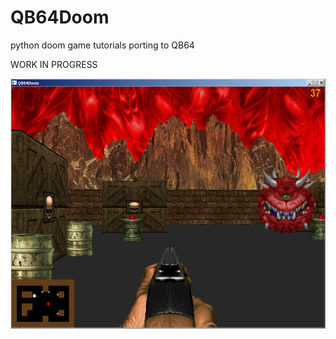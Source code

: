 # QB64Doom
python doom game tutorials porting to QB64

WORK IN PROGRESS



<IMG SRC ="/prev/QB64Doomprog.png" width=600 height=400></IMG> 
